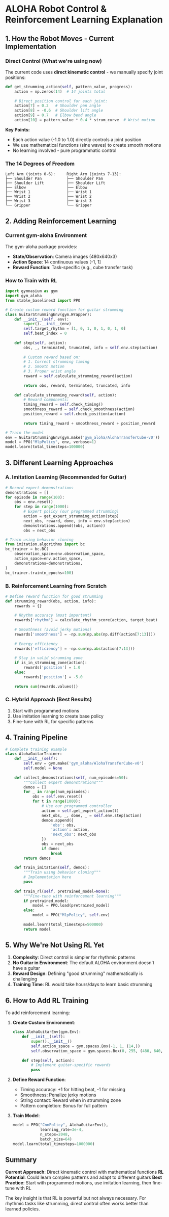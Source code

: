 # ALOHA Robot Control & Reinforcement Learning Explanation

## 1. How the Robot Moves - Current Implementation

### Direct Control (What we're using now)
The current code uses **direct kinematic control** - we manually specify joint positions:

```python
def get_strumming_action(self, pattern_value, progress):
    action = np.zeros(14)  # 14 joints total
    
    # Direct position control for each joint:
    action[7] = 0.2   # Shoulder pan angle
    action[8] = -0.6  # Shoulder lift angle
    action[9] = 0.7   # Elbow bend angle
    action[10] = pattern_value * 0.4 * strum_curve  # Wrist motion
```

**Key Points:**
- Each action value (-1.0 to 1.0) directly controls a joint position
- We use mathematical functions (sine waves) to create smooth motions
- No learning involved - pure programmatic control

### The 14 Degrees of Freedom
```
Left Arm (joints 0-6):     Right Arm (joints 7-13):
├── Shoulder Pan           ├── Shoulder Pan
├── Shoulder Lift          ├── Shoulder Lift
├── Elbow                  ├── Elbow
├── Wrist 1                ├── Wrist 1
├── Wrist 2                ├── Wrist 2
├── Wrist 3                ├── Wrist 3
└── Gripper                └── Gripper
```

## 2. Adding Reinforcement Learning

### Current gym-aloha Environment
The gym-aloha package provides:
- **State/Observation**: Camera images (480x640x3)
- **Action Space**: 14 continuous values [-1, 1]
- **Reward Function**: Task-specific (e.g., cube transfer task)

### How to Train with RL

```python
import gymnasium as gym
import gym_aloha
from stable_baselines3 import PPO

# Create custom reward function for guitar strumming
class GuitarStrummingEnv(gym.Wrapper):
    def __init__(self, env):
        super().__init__(env)
        self.target_rhythm = [1, 0, 1, 0, 1, 0, 1, 0]
        self.beat_index = 0
        
    def step(self, action):
        obs, _, terminated, truncated, info = self.env.step(action)
        
        # Custom reward based on:
        # 1. Correct strumming timing
        # 2. Smooth motion
        # 3. Proper wrist angle
        reward = self.calculate_strumming_reward(action)
        
        return obs, reward, terminated, truncated, info
    
    def calculate_strumming_reward(self, action):
        # Reward components:
        timing_reward = self.check_timing()
        smoothness_reward = self.check_smoothness(action)
        position_reward = self.check_position(action)
        
        return timing_reward + smoothness_reward + position_reward

# Train the model
env = GuitarStrummingEnv(gym.make('gym_aloha/AlohaTransferCube-v0'))
model = PPO("MlpPolicy", env, verbose=1)
model.learn(total_timesteps=100000)
```

## 3. Different Learning Approaches

### A. Imitation Learning (Recommended for Guitar)
```python
# Record expert demonstrations
demonstrations = []
for episode in range(100):
    obs = env.reset()
    for step in range(1000):
        # Expert policy (our programmed strumming)
        action = get_expert_strumming_action(step)
        next_obs, reward, done, info = env.step(action)
        demonstrations.append((obs, action))
        obs = next_obs

# Train using behavior cloning
from imitation.algorithms import bc
bc_trainer = bc.BC(
    observation_space=env.observation_space,
    action_space=env.action_space,
    demonstrations=demonstrations,
)
bc_trainer.train(n_epochs=100)
```

### B. Reinforcement Learning from Scratch
```python
# Define reward function for good strumming
def strumming_reward(obs, action, info):
    rewards = {}
    
    # Rhythm accuracy (most important)
    rewards['rhythm'] = calculate_rhythm_score(action, target_beat)
    
    # Smoothness (avoid jerky motions)
    rewards['smoothness'] = -np.sum(np.abs(np.diff(action[7:13])))
    
    # Energy efficiency
    rewards['efficiency'] = -np.sum(np.abs(action[7:13]))
    
    # Stay in valid strumming zone
    if is_in_strumming_zone(action):
        rewards['position'] = 1.0
    else:
        rewards['position'] = -5.0
    
    return sum(rewards.values())
```

### C. Hybrid Approach (Best Results)
1. Start with programmed motions
2. Use imitation learning to create base policy
3. Fine-tune with RL for specific patterns

## 4. Training Pipeline

```python
# Complete training example
class AlohaGuitarTrainer:
    def __init__(self):
        self.env = gym.make('gym_aloha/AlohaTransferCube-v0')
        self.model = None
        
    def collect_demonstrations(self, num_episodes=50):
        """Collect expert demonstrations"""
        demos = []
        for _ in range(num_episodes):
            obs = self.env.reset()
            for t in range(1000):
                # Use our programmed controller
                action = self.get_expert_action(t)
                next_obs, _, done, _ = self.env.step(action)
                demos.append({
                    'obs': obs,
                    'action': action,
                    'next_obs': next_obs
                })
                obs = next_obs
                if done:
                    break
        return demos
    
    def train_imitation(self, demos):
        """Train using behavior cloning"""
        # Implementation here
        pass
    
    def train_rl(self, pretrained_model=None):
        """Fine-tune with reinforcement learning"""
        if pretrained_model:
            model = PPO.load(pretrained_model)
        else:
            model = PPO("MlpPolicy", self.env)
        
        model.learn(total_timesteps=500000)
        return model
```

## 5. Why We're Not Using RL Yet

1. **Complexity**: Direct control is simpler for rhythmic patterns
2. **No Guitar in Environment**: The default ALOHA environment doesn't have a guitar
3. **Reward Design**: Defining "good strumming" mathematically is challenging
4. **Training Time**: RL would take hours/days to learn basic strumming

## 6. How to Add RL Training

To add reinforcement learning:

1. **Create Custom Environment**:
   ```python
   class AlohaGuitarEnv(gym.Env):
       def __init__(self):
           super().__init__()
           self.action_space = gym.spaces.Box(-1, 1, (14,))
           self.observation_space = gym.spaces.Box(0, 255, (480, 640, 3))
           
       def step(self, action):
           # Implement guitar-specific rewards
           pass
   ```

2. **Define Reward Function**:
   - Timing accuracy: +1 for hitting beat, -1 for missing
   - Smoothness: Penalize jerky motions
   - String contact: Reward when in strumming zone
   - Pattern completion: Bonus for full pattern

3. **Train Model**:
   ```python
   model = PPO("CnnPolicy", AlohaGuitarEnv(), 
               learning_rate=3e-4,
               n_steps=2048,
               batch_size=64)
   model.learn(total_timesteps=1000000)
   ```

## Summary

**Current Approach**: Direct kinematic control with mathematical functions
**RL Potential**: Could learn complex patterns and adapt to different guitars
**Best Practice**: Start with programmed motions, use imitation learning, then fine-tune with RL

The key insight is that RL is powerful but not always necessary. For rhythmic tasks like strumming, direct control often works better than learned policies.